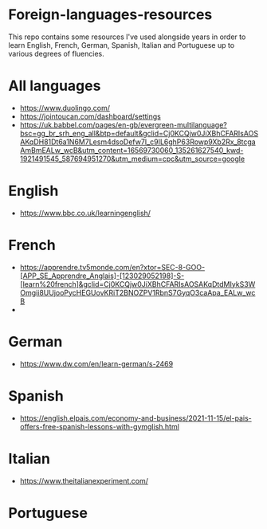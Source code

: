 # Foreign-languages-resources

This repo contains some resources I've used alongside years in order to learn English, French, German, Spanish, Italian and Portuguese up to various degrees of fluencies.

# All languages

- https://www.duolingo.com/
- https://jointoucan.com/dashboard/settings
- https://uk.babbel.com/pages/en-gb/evergreen-multilanguage?bsc=gg_br_srh_eng_all&btp=default&gclid=Cj0KCQjw0JiXBhCFARIsAOSAKqDH81Dt6a1N6M7Lesm4dsoDefw7I_c9IL6ghP63Rowp9Xb2Rx_8tcgaAmBmEALw_wcB&utm_content=16569730060_135261627540_kwd-1921491545_587694951270&utm_medium=cpc&utm_source=google

# English
- https://www.bbc.co.uk/learningenglish/

# French
- https://apprendre.tv5monde.com/en?xtor=SEC-8-GOO-[APP_SE_Apprendre_Anglais]-[123029052198]-S-[learn%20french]&gclid=Cj0KCQjw0JiXBhCFARIsAOSAKqDtdMIykS3WOmgii8UUjooPycHEGUovKRiT2BNOZPV1RbnS7GyqO3caApa_EALw_wcB
- 
# German
- https://www.dw.com/en/learn-german/s-2469

# Spanish
- https://english.elpais.com/economy-and-business/2021-11-15/el-pais-offers-free-spanish-lessons-with-gymglish.html

# Italian
- https://www.theitalianexperiment.com/

# Portuguese

